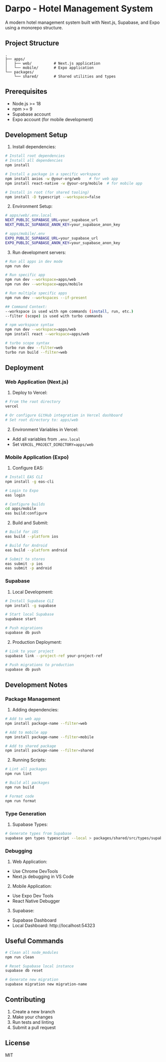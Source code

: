 # Darpo - Hotel Management System

A modern hotel management system built with Next.js, Supabase, and Expo using a monorepo structure.

## Project Structure

```
.
├── apps/
│   ├── web/          # Next.js application
│   └── mobile/       # Expo application
└── packages/
    └── shared/       # Shared utilities and types
```

## Prerequisites

- Node.js >= 18
- npm >= 9
- Supabase account
- Expo account (for mobile development)

## Development Setup

1. Install dependencies:
```bash
# Install root dependencies
# Install all dependencies
npm install

# Install a package in a specific workspace
npm install axios -w @your-org/web    # for web app
npm install react-native -w @your-org/mobile  # for mobile app

# Install in root (for shared tooling)
npm install -D typescript --workspace=false
```

2. Environment Setup:

```bash
# apps/web/.env.local
NEXT_PUBLIC_SUPABASE_URL=your_supabase_url
NEXT_PUBLIC_SUPABASE_ANON_KEY=your_supabase_anon_key

# apps/mobile/.env
EXPO_PUBLIC_SUPABASE_URL=your_supabase_url
EXPO_PUBLIC_SUPABASE_ANON_KEY=your_supabase_anon_key
```

3. Run development servers:
```bash
# Run all apps in dev mode
npm run dev

# Run specific app
npm run dev --workspace=apps/web
npm run dev --workspace=apps/mobile

# Run multiple specific apps
npm run dev --workspaces --if-present

## Command Context:
--workspace is used with npm commands (install, run, etc.)
--filter (scope) is used with turbo commands

# npm workspace syntax
npm run dev --workspace=apps/web
npm install react --workspace=apps/web

# turbo scope syntax
turbo run dev --filter=web
turbo run build --filter=web

```

## Deployment

### Web Application (Next.js)

1. Deploy to Vercel:
```bash
# From the root directory
vercel

# Or configure GitHub integration in Vercel dashboard
# Set root directory to: apps/web
```

2. Environment Variables in Vercel:
- Add all variables from `.env.local`
- Set `VERCEL_PROJECT_DIRECTORY=apps/web`

### Mobile Application (Expo)

1. Configure EAS:
```bash
# Install EAS CLI
npm install -g eas-cli

# Login to Expo
eas login

# Configure builds
cd apps/mobile
eas build:configure
```

2. Build and Submit:
```bash
# Build for iOS
eas build --platform ios

# Build for Android
eas build --platform android

# Submit to stores
eas submit -p ios
eas submit -p android
```

### Supabase

1. Local Development:
```bash
# Install Supabase CLI
npm install -g supabase

# Start local Supabase
supabase start

# Push migrations
supabase db push
```

2. Production Deployment:
```bash
# Link to your project
supabase link --project-ref your-project-ref

# Push migrations to production
supabase db push
```

## Development Notes

### Package Management

1. Adding dependencies:
```bash
# Add to web app
npm install package-name --filter=web

# Add to mobile app
npm install package-name --filter=mobile

# Add to shared package
npm install package-name --filter=shared
```

2. Running Scripts:
```bash
# Lint all packages
npm run lint

# Build all packages
npm run build

# Format code
npm run format
```

### Type Generation

1. Supabase Types:
```bash
# Generate types from Supabase
supabase gen types typescript --local > packages/shared/src/types/supabase.ts
```

### Debugging

1. Web Application:
- Use Chrome DevTools
- Next.js debugging in VS Code

2. Mobile Application:
- Use Expo Dev Tools
- React Native Debugger

3. Supabase:
- Supabase Dashboard
- Local Dashboard: http://localhost:54323

## Useful Commands

```bash
# Clean all node_modules
npm run clean

# Reset Supabase local instance
supabase db reset

# Generate new migration
supabase migration new migration-name
```

## Contributing

1. Create a new branch
2. Make your changes
3. Run tests and linting
4. Submit a pull request

## License

MIT

